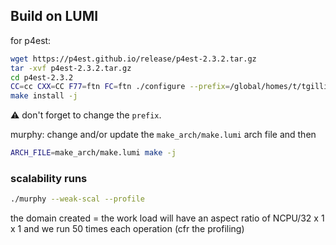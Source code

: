 
## Build on LUMI

for p4est:
```bash
wget https://p4est.github.io/release/p4est-2.3.2.tar.gz
tar -xvf p4est-2.3.2.tar.gz
cd p4est-2.3.2
CC=cc CXX=CC F77=ftn FC=ftn ./configure --prefix=/global/homes/t/tgillis/p4est-2.3.2-gcc10.1.0 CFLAGS="-Ofast -Wall -fopenmp" --enable-mpi --enable-openmp
make install -j
```

:warning: don't forget to change the `prefix`.


murphy: change and/or update the `make_arch/make.lumi` arch file and then

```bash
ARCH_FILE=make_arch/make.lumi make -j
```

### scalability runs
```bash
./murphy --weak-scal --profile
```

the domain created = the work load will have an aspect ratio of NCPU/32 x 1 x 1 and we run 50 times each operation (cfr the profiling)